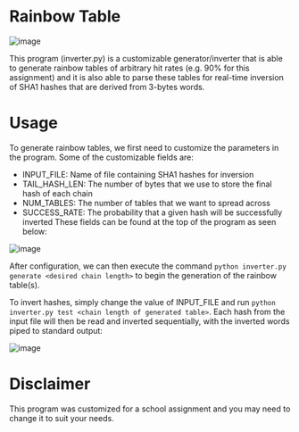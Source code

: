 # Rainbow Table

![image](https://cloud.githubusercontent.com/assets/10496851/18791100/f54048fc-81e3-11e6-8622-0db53bf93941.png)

This program (inverter.py) is a customizable generator/inverter that is able to generate rainbow tables of arbitrary hit rates (e.g. 90% for this assignment) and it is also able to parse these tables for real-time inversion of SHA1 hashes that are derived from 3-bytes words.



# Usage

To generate rainbow tables, we first need to customize the parameters in the program. Some of the customizable fields are:
-	INPUT_FILE: Name of file containing SHA1 hashes for inversion
-	TAIL_HASH_LEN: The number of bytes that we use to store the final hash of each chain
-	NUM_TABLES: The number of tables that we want to spread across
-	SUCCESS_RATE: The probability that a given hash will be successfully inverted
These fields can be found at the top of the program as seen below:

![image](https://cloud.githubusercontent.com/assets/10496851/18791242/7c957930-81e4-11e6-964f-04ada2967673.png)

After configuration, we can then execute the command `python inverter.py generate <desired chain length>` to begin the generation of the rainbow table(s).

To invert hashes, simply change the value of INPUT_FILE and run `python inverter.py test <chain length of generated table>`. Each hash from the input file will then be read and inverted sequentially, with the inverted words piped to standard output:

![image](https://cloud.githubusercontent.com/assets/10496851/18791295/bc7a578c-81e4-11e6-95e7-d81ffcde261a.png)



# Disclaimer

This program was customized for a school assignment and you may need to change it to suit your needs.
